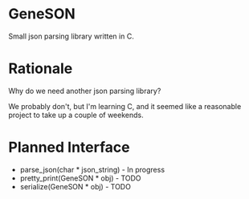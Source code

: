 # GeneSON

Small json parsing library written in C.

# Rationale

Why do we need another json parsing library?

We probably don't, but I'm learning C, and it seemed like a reasonable project to take up a couple of weekends.

# Planned Interface

- parse_json(char * json_string) - In progress
- pretty_print(GeneSON * obj) - TODO
- serialize(GeneSON * obj) - TODO
